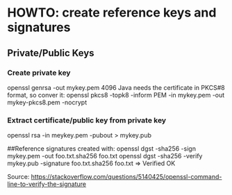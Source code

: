 # HOWTO: create reference keys and signatures

## Private/Public Keys

### Create private key
openssl genrsa -out mykey.pem 4096
Java needs the certificate in PKCS#8 format, so conver it:
openssl pkcs8 -topk8 -inform PEM -in mykey.pem -out mykey-pkcs8.pem -nocrypt


### Extract certificate/public key from private key
openssl rsa -in meykey.pem -pubout > mykey.pub


##Reference signatures created with:
openssl dgst -sha256 -sign mykey.pem -out foo.txt.sha256 foo.txt 
openssl dgst -sha256 -verify mykey.pub -signature foo.txt.sha256 foo.txt
=> Verified OK

Source:
https://stackoverflow.com/questions/5140425/openssl-command-line-to-verify-the-signature


